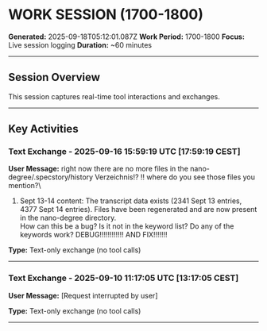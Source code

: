 # WORK SESSION (1700-1800)

**Generated:** 2025-09-18T05:12:01.087Z
**Work Period:** 1700-1800
**Focus:** Live session logging
**Duration:** ~60 minutes

---

## Session Overview

This session captures real-time tool interactions and exchanges.

---

## Key Activities

### Text Exchange - 2025-09-16 15:59:19 UTC [17:59:19 CEST]

**User Message:** right now there are no more files in the nano-degree/.specstory/history Verzeichnis!? !! where do you see those files you mention?\
  1. Sept 13-14 content: The transcript data exists (2341 Sept 13 entries, 4377 Sept 14 entries). Files have been regenerated
  and are now present in the nano-degree directory.\
How can this be a bug? Is it not in the keyword list? Do any of the keywords work? DEBUG!!!!!!!!!!!! AND FIX!!!!!!!

**Type:** Text-only exchange (no tool calls)

---

### Text Exchange - 2025-09-10 11:17:05 UTC [13:17:05 CEST]

**User Message:** [Request interrupted by user]

**Type:** Text-only exchange (no tool calls)

---

